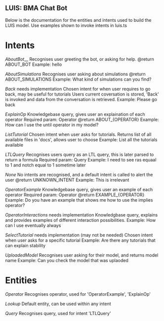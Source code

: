 ## LUIS: BMA Chat Bot
Below is the documentation for the entities and intents used to build the LUIS model.
Use examples shown to invoke intents in luis.ts

# Intents
*AboutBot*__
Recognises user greeting the bot, or asking for help.
@return ABOUT_BOT
Example: hello

*AboutSimulations*
Recognises user asking about simulations 
@return ABOUT_SIMULATIONS
Example: What kind of simulations can you find?

*Back*
needs implementation
Chosen intent for when user requires to go back, may be useful for tutorials
Users current coversation is stored, 'Back' is invoked and data from the conversation is retrieved.
Example: Please go back

*ExplainOp*
Knowledgebase query, gives user an explaination of each operator 
Required param: Operator
@return ABOUT_{OPERATOR}
Example: How can I use the until operator in my model?

*ListTutorial*
Chosen intent when user asks for tutorials.
Returns list of all available files in 'docs', allows user to choose 
Example: List all the tutorials available

*LTLQuery*
Recognises users query as an LTL query, this is later parsed to return a formula
Required param: Query 
Example: I need to see ras equaal to 1 and notch equal to 1 sometime later

*None*
No intents are recognised, and a default intent is called to alert the user
@return UNKNOWN_INTENT
Example: This is irrelevant 

*OperatorExample*
Knowledgebase query, gives user an example of each operator
Required param: Operator
@return EXAMPLE_{OPERATOR}
Example: Do you have an example that shows me how to use the implies operator?

*OperatorInteractions*
needs implementation
Knowledgbase query, explains and provides examples of different interaction possibilities.
Example: How can I use eventually always 

*SelectTutorial*
needs implementation (may not be needed)
Chosen intent when user asks for a specific tutorial 
Example: Are there any tutorials that can explain stability

*UploadedModel*
Recognises user asking for their model, and returns model name
Example: Can you check the model that was uplaoded

# Entities
*Operator*
Recognises operator, used for 'OperatorExample', 'ExplainOp'

*Lookup*
Default entity, can be used within any intent

*Query*
Recognises query, used for intent 'LTLQuery'